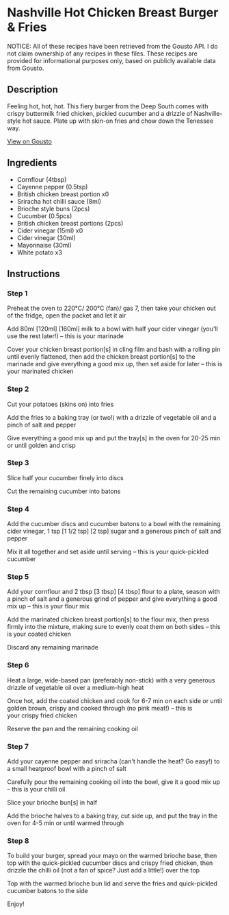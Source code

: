 # Nashville Hot Chicken Breast Burger & Fries

NOTICE: All of these recipes have been retrieved from the Gousto API. I do not claim ownership of any recipes in these files. These recipes are provided for informational purposes only, based on publicly available data from Gousto.

## Description

Feeling hot, hot, hot. This fiery burger from the Deep South comes with crispy buttermilk fried chicken, pickled cucumber and a drizzle of Nashville-style hot sauce. Plate up with skin-on fries and chow down the Tenessee way.

[View on Gousto](https://www.gousto.co.uk/recipes/cookbook/nashville-hot-chicken-breast-burger-fries)

## Ingredients

- Cornflour (4tbsp)
- Cayenne pepper (0.5tsp)
- British chicken breast portion x0
- Sriracha hot chilli sauce (8ml)
- Brioche style buns (2pcs)
- Cucumber (0.5pcs)
- British chicken breast portions (2pcs)
- Cider vinegar (15ml) x0
- Cider vinegar (30ml)
- Mayonnaise (30ml)
- White potato x3

## Instructions


### Step 1

Preheat the oven to 220°C/ 200°C (fan)/ gas 7, then take your chicken out of the fridge, open the packet and let it air

Add 80ml <span class="text-purple">[120ml]</span><span class="text-danger"> [160ml]</span> milk to a bowl with half your cider vinegar (you'll use the rest later!) – this is your marinade

Cover your chicken breast portion[s] in cling film and bash with a rolling pin until evenly flattened, then add the chicken breast portion[s] to the marinade and give everything a good mix up, then set aside for later – this is your marinated chicken


### Step 2

Cut your potatoes (skins on) into fries

Add the fries to a baking tray (or two!) with a drizzle of vegetable oil and a pinch of salt and pepper

Give everything a good mix up and put the tray[s] in the oven for 20-25 min or until golden and crisp


### Step 3

Slice half your cucumber finely into discs

Cut the remaining cucumber into batons


### Step 4

Add the cucumber discs and cucumber batons to a bowl with the remaining cider vinegar, 1 tsp<span class="text-purple"> [1 1/2 tsp]</span> <span class="text-danger">[2 tsp]</span> sugar and a generous pinch of salt and pepper

Mix it all together and set aside until serving – this is your quick-pickled cucumber


### Step 5

Add your cornflour and 2 tbsp <span class="text-purple">[3 tbsp]</span><span class="text-danger"> [4 tbsp] </span>flour to a plate, season with a pinch of salt and a generous grind of pepper and give everything a good mix up – this is your flour mix

Add the marinated chicken breast portion[s] to the flour mix, then press firmly into the mixture, making sure to evenly coat them on both sides – this is your coated chicken

Discard any remaining marinade


### Step 6

Heat a large, wide-based pan (preferably non-stick) with a very generous drizzle of vegetable oil over a medium-high heat

Once hot, add the coated chicken and cook for 6-7 min on each side or until golden brown, crispy and cooked through (no pink meat!) – this is your crispy fried chicken

Reserve the pan and the remaining cooking oil


### Step 7

Add your cayenne pepper and sriracha (can't handle the heat? Go easy!) to a small heatproof bowl with a pinch of salt

Carefully pour the remaining cooking oil into the bowl, give it a good mix up – this is your chilli oil

Slice your brioche bun[s] in half

Add the brioche halves to a baking tray, cut side up, and put the tray in the oven for 4-5 min or until warmed through

### Step 8

To build your burger, spread your mayo on the warmed brioche base, then top with the quick-pickled cucumber discs and crispy fried chicken, then drizzle the chilli oil (not a fan of spice? Just add a little!) over the top

Top with the warmed brioche bun lid and serve the fries and quick-pickled cucumber batons to the side

Enjoy!

